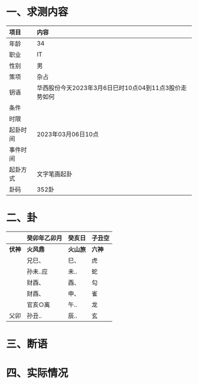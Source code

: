 # 一、求测内容
|项目|内容|
|:-|:-|
|年龄|34|
|职业|IT|
|性别|男|
|策项|杂占|
|钥语|华西股份今天2023年3月6日巳时10点04到11点3股价走势如何|
|条件||
|时限||
|起卦时间|2023年03月06日10点|
|事件时间||
|起卦方式|文字笔画起卦|
|卦码|352卦|

# 二、卦
||癸卯年乙卯月|癸亥日|子丑空|
|:-|:-|:-|:-|
|**伏神**|**火风鼎**|**火山旅**|**六神**|
||兄巳、|巳、|虎|
||孙未..应|未..|蛇|
||财酉、|酉、|勾|
||财酉、|申、|雀|
||官亥○离|午..|龙|
|父卯|孙丑..|辰..|玄|


# 三、断语

# 四、实际情况